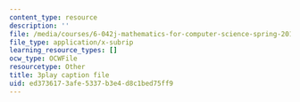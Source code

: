 ```yaml
---
content_type: resource
description: ''
file: /media/courses/6-042j-mathematics-for-computer-science-spring-2015/ed3736173afe5337b3e4d8c1bed75ff9_CpW0ZJ7i0oc.vtt
file_type: application/x-subrip
learning_resource_types: []
ocw_type: OCWFile
resourcetype: Other
title: 3play caption file
uid: ed373617-3afe-5337-b3e4-d8c1bed75ff9
---
```

